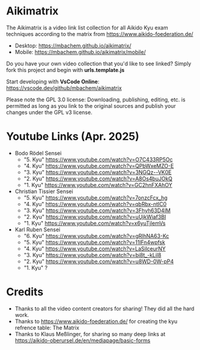 Aikimatrix
==========
The Aikimatrix is a video link list collection for all Aikido Kyu exam techniques according to the matrix from https://www.aikido-foederation.de/

- Desktop: https://mbachem.github.io/aikimatrix/
- Mobile: https://mbachem.github.io/aikimatrix/mobile/

Do you have your own video collection that you'd like to see linked?
Simply fork this project and begin with **urls.template.js**

Start developing with **VsCode Online**: https://vscode.dev/github/mbachem/aikimatrix

Please note the GPL 3.0 license: Downloading, publishing, editing, etc. is permitted as long as you link to the original sources and publish your changes under the GPL v3 license.

Youtube Links (Apr. 2025)
=========================

- Bodo Rödel Sensei
  - "5. Kyu" https://www.youtube.com/watch?v=O7C433RP5Oc
  - "4. Kyu" https://www.youtube.com/watch?v=QPbWxeMZO-E
  - "3. Kyu" https://www.youtube.com/watch?v=3NGQz--VK0E
  - "2. Kyu" https://www.youtube.com/watch?v=A8Os4buJOkQ
  - "1. Kyu" https://www.youtube.com/watch?v=GC2hnFXAhOY
- Christian Tissier Sensei
  - "5. Kyu" https://www.youtube.com/watch?v=7onzcFcx_hg
  - "4. Kyu" https://www.youtube.com/watch?v=qbRbx-ntIC0
  - "3. Kyu" https://www.youtube.com/watch?v=3Fhyh63D4IM
  - "2. Kyu" https://www.youtube.com/watch?v=uUjkWiaf3BI
  - "1. Kyu" https://www.youtube.com/watch?v=x6yuTjlemVs
- Karl Ruben Sensei
  - "6. Kyu" https://www.youtube.com/watch?v=gRlhNA63-Kc
  - "5. Kyu" https://www.youtube.com/watch?v=11lFn4wpfsk
  - "4. Kyu" https://www.youtube.com/watch?v=LaSilceurNY
  - "3. Kyu" https://www.youtube.com/watch?v=bi8t_-kLil8
  - "2. Kyu" https://www.youtube.com/watch?v=u8WD-0W-pP4
  - "1. Kyu" ?

Credits
=======
- Thanks to all the video content creators for sharing! They did all the hard work.
- Thanks to https://www.aikido-foederation.de/ for creating the kyu refrence table: The Matrix
- Thanks to Klaus Meßlinger, for sharing so many deep links at https://aikido-oberursel.de/en/mediapage/basic-forms
